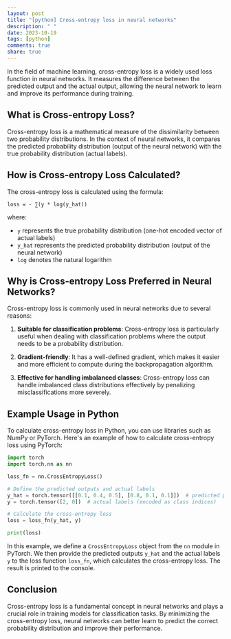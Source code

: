 ```yaml
---
layout: post
title: "[python] Cross-entropy loss in neural networks"
description: " "
date: 2023-10-19
tags: [python]
comments: true
share: true
---
```


In the field of machine learning, cross-entropy loss is a widely used loss function in neural networks. It measures the difference between the predicted output and the actual output, allowing the neural network to learn and improve its performance during training.

## What is Cross-entropy Loss?

Cross-entropy loss is a mathematical measure of the dissimilarity between two probability distributions. In the context of neural networks, it compares the predicted probability distribution (output of the neural network) with the true probability distribution (actual labels).

## How is Cross-entropy Loss Calculated?

The cross-entropy loss is calculated using the formula:

```
loss = - ∑(y * log(y_hat))
```

where:
- `y` represents the true probability distribution (one-hot encoded vector of actual labels)
- `y_hat` represents the predicted probability distribution (output of the neural network)
- `log` denotes the natural logarithm

## Why is Cross-entropy Loss Preferred in Neural Networks?

Cross-entropy loss is commonly used in neural networks due to several reasons:

1. **Suitable for classification problems**: Cross-entropy loss is particularly useful when dealing with classification problems where the output needs to be a probability distribution.

2. **Gradient-friendly**: It has a well-defined gradient, which makes it easier and more efficient to compute during the backpropagation algorithm.

3. **Effective for handling imbalanced classes**: Cross-entropy loss can handle imbalanced class distributions effectively by penalizing misclassifications more severely.

## Example Usage in Python

To calculate cross-entropy loss in Python, you can use libraries such as NumPy or PyTorch. Here's an example of how to calculate cross-entropy loss using PyTorch:

```python
import torch
import torch.nn as nn

loss_fn = nn.CrossEntropyLoss()

# Define the predicted outputs and actual labels
y_hat = torch.tensor([[0.1, 0.4, 0.5], [0.8, 0.1, 0.1]])  # predicted probability distribution
y = torch.tensor([2, 0])  # actual labels (encoded as class indices)

# Calculate the cross-entropy loss
loss = loss_fn(y_hat, y)

print(loss)
```

In this example, we define a `CrossEntropyLoss` object from the `nn` module in PyTorch. We then provide the predicted outputs `y_hat` and the actual labels `y` to the loss function `loss_fn`, which calculates the cross-entropy loss. The result is printed to the console.

## Conclusion

Cross-entropy loss is a fundamental concept in neural networks and plays a crucial role in training models for classification tasks. By minimizing the cross-entropy loss, neural networks can better learn to predict the correct probability distribution and improve their performance.
